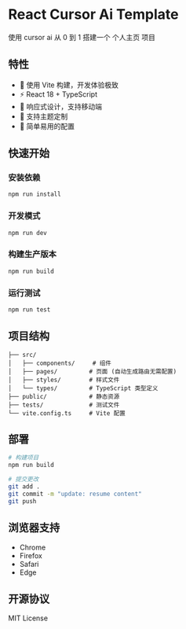 # React Cursor Ai Template

使用 cursor ai 从 0 到 1 搭建一个 个人主页 项目

## 特性

- 🚀 使用 Vite 构建，开发体验极致
- ⚡️ React 18 + TypeScript
- 📱 响应式设计，支持移动端
- 🎨 支持主题定制
- 🔧 简单易用的配置

## 快速开始

### 安装依赖

```bash
npm run install
```

### 开发模式

```bash
npm run dev
```

### 构建生产版本

```bash
npm run build
```

### 运行测试

```bash
npm run test
```

## 项目结构

```
├── src/
│   ├── components/     # 组件
│   ├── pages/         # 页面 (自动生成路由无需配置)
│   ├── styles/        # 样式文件
│   └── types/         # TypeScript 类型定义
├── public/            # 静态资源
├── tests/             # 测试文件
└── vite.config.ts     # Vite 配置
```

## 部署

```bash
# 构建项目
npm run build

# 提交更改
git add .
git commit -m "update: resume content"
git push
```

## 浏览器支持

- Chrome
- Firefox
- Safari
- Edge

## 开源协议

MIT License
